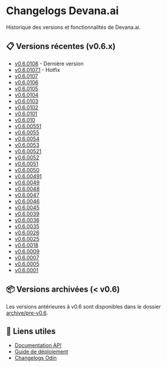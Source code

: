 # Changelogs Devana.ai

Historique des versions et fonctionnalités de Devana.ai.

## 📋 Versions récentes (v0.6.x)

- [v0.6.0108](./v0.6/v0.6.0108.md) - Dernière version
- [v0.6.0107.1](./v0.6/v0.6.0107.1.md) - Hotfix
- [v0.6.0107](./v0.6/v0.6.0107.md)
- [v0.6.0106](./v0.6/v0.6.0106.md)
- [v0.6.0105](./v0.6/v0.6.0105.md)
- [v0.6.0104](./v0.6/v0.6.0104.md)
- [v0.6.0103](./v0.6/v0.6.0103.md)
- [v0.6.0102](./v0.6/v0.6.0102.md)
- [v0.6.0101](./v0.6/v0.6.0101.md)
- [v0.6.010](./v0.6/v0.6.010.md)
- [v0.6.00551](./v0.6/v0.6.00551.md)
- [v0.6.0055](./v0.6/v0.6.0055.md)
- [v0.6.0054](./v0.6/v0.6.0054.md)
- [v0.6.0053](./v0.6/v0.6.0053.md)
- [v0.6.00521](./v0.6/v0.6.00521.md)
- [v0.6.0052](./v0.6/v0.6.0052.md)
- [v0.6.0051](./v0.6/v0.6.0051.md)
- [v0.6.0050](./v0.6/v0.6.0050.md)
- [v0.6.00491](./v0.6/v0.6.00491.md)
- [v0.6.0049](./v0.6/v0.6.0049.md)
- [v0.6.0048](./v0.6/v0.6.0048.md)
- [v0.6.0047](./v0.6/v0.6.0047.md)
- [v0.6.0046](./v0.6/v0.6.0046.md)
- [v0.6.0045](./v0.6/v0.6.0045.md)
- [v0.6.0039](./v0.6/v0.6.0039.md)
- [v0.6.0036](./v0.6/v0.6.0036.md)
- [v0.6.0035](./v0.6/v0.6.0035.md)
- [v0.6.0026](./v0.6/v0.6.0026.md)
- [v0.6.0025](./v0.6/v0.6.0025.md)
- [v0.6.0018](./v0.6/v0.6.0018.md)
- [v0.6.0009](./v0.6/v0.6.0009.md)
- [v0.6.0007](./v0.6/v0.6.0007.md)
- [v0.6.0005](./v0.6/v0.6.0005.md)
- [v0.6.0001](./v0.6/v0.6.0001.md)

## 📦 Versions archivées (< v0.6)

Les versions antérieures à v0.6 sont disponibles dans le dossier [archive/pre-v0.6](./archive/pre-v0.6/).

## 🔗 Liens utiles

- [Documentation API](../../api/README.md)
- [Guide de déploiement](../../deployment/README.md)
- [Changelogs Odin](../odin/README.md)